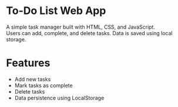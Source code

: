 # To-Do List Web App

A simple task manager built with HTML, CSS, and JavaScript.  
Users can add, complete, and delete tasks. Data is saved using local storage.

# Features
- Add new tasks
- Mark tasks as complete
- Delete tasks
- Data persistence using LocalStorage
